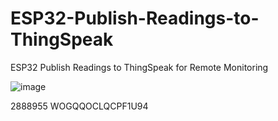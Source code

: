 # ESP32-Publish-Readings-to-ThingSpeak
ESP32 Publish Readings to ThingSpeak for Remote Monitoring

![image](https://github.com/user-attachments/assets/026d9e17-2143-4d56-981a-0249f13e9437)

2888955
WOGQQOCLQCPF1U94

